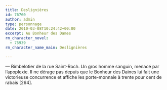 ```yaml
---
title: Deslignières
id: 76760
author: admin
type: personnage
date: 2010-03-08T10:24:42+00:00
excerpt: Au Bonheur des Dames
rm_character_novel:
  - 75939
rm_character_name_main: Deslignières

---
```

— Bimbelotier de la rue Saint-Roch. Un gros homme sanguin, menacé par l&rsquo;apoplexie. Il ne dérage pas depuis que le Bonheur des Daines lui fait une victorieuse concurrence et affiche les porte-monnaie à trente pour cent de rabais [264]. 